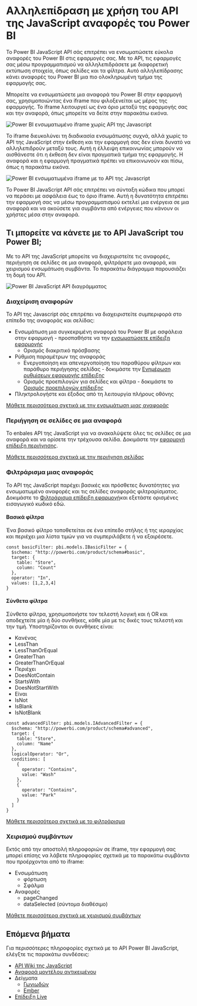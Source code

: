 <properties
   pageTitle="Αλληλεπιδράστε με αναφορές με χρήση του API της JavaScript | Microsoft Azure"
   description="Power BI ενσωματωμένο, να αλληλεπιδράσετε με αναφορές με χρήση του API της JavaScript"
   services="power-bi-embedded"
   documentationCenter=""
   authors="guyinacube"
   manager="erikre"
   editor=""
   tags=""/>
<tags
   ms.service="power-bi-embedded"
   ms.devlang="NA"
   ms.topic="hero-article"
   ms.tgt_pltfrm="NA"
   ms.workload="powerbi"
   ms.date="10/04/2016"
   ms.author="asaxton"/>

# <a name="interact-with-power-bi-reports-using-the-javascript-api"></a>Αλληλεπίδραση με χρήση του API της JavaScript αναφορές του Power BI

Το Power BI JavaScript API σάς επιτρέπει να ενσωματώσετε εύκολα αναφορές του Power BI στις εφαρμογές σας. Με το API, τις εφαρμογές σας μέσω προγραμματισμού να αλληλεπιδράσετε με διαφορετική εκτύπωση στοιχεία, όπως σελίδες και τα φίλτρα. Αυτό αλληλεπίδρασης κάνει αναφορές του Power BI μια πιο ολοκληρωμένη τμήμα της εφαρμογής σας.

Μπορείτε να ενσωματώσετε μια αναφορά του Power BI στην εφαρμογή σας, χρησιμοποιώντας ένα iframe που φιλοξενείται ως μέρος της εφαρμογής. Το iframe λειτουργεί ως ένα όριο μεταξύ της εφαρμογής σας και την αναφορά, όπως μπορείτε να δείτε στην παρακάτω εικόνα. 

![Power BI ενσωματωμένο iframe χωρίς API της Javascript](media\powerbi-embedded-interact-with-reports\powerbi-embedded-interact-report-1.png)

Το iframe διευκολύνει τη διαδικασία ενσωμάτωσης συχνά, αλλά χωρίς το API της JavaScript στην έκθεση και την εφαρμογή σας δεν είναι δυνατό να αλληλεπιδρούν μεταξύ τους. Αυτή η έλλειψη επικοινωνίας μπορούν να αισθάνεστε ότι η έκθεση δεν είναι πραγματικά τμήμα της εφαρμογής. Η αναφορά και η εφαρμογή πραγματικά πρέπει να επικοινωνούν και πίσω, όπως η παρακάτω εικόνα.

![Power BI ενσωματωμένα iframe με το API της Javascript](media\powerbi-embedded-interact-with-reports\powerbi-embedded-interact-report-2.png)

Το Power BI JavaScript API σάς επιτρέπει να σύνταξη κώδικα που μπορεί να περάσει με ασφάλεια έως το όριο iframe. Αυτή η δυνατότητα επιτρέπει την εφαρμογή σας να μέσω προγραμματισμού εκτελεί μια ενέργεια σε μια αναφορά και να ακούσετε για συμβάντα από ενέργειες που κάνουν οι χρήστες μέσα στην αναφορά.

## <a name="what-can-you-do-with-the-power-bi-javascript-api"></a>Τι μπορείτε να κάνετε με το API JavaScript του Power BI;
Με το API της JavaScript μπορείτε να διαχειριστείτε τις αναφορές, περιήγηση σε σελίδες σε μια αναφορά, φιλτράρετε μια αναφορά, και χειρισμού ενσωμάτωση συμβάντα. Το παρακάτω διάγραμμα παρουσιάζει τη δομή του API.

![Power BI JavaScript API διαγράμματος](media\powerbi-embedded-interact-with-reports\powerbi-embedded-interact-report-3.png)


### <a name="manage-reports"></a>Διαχείριση αναφορών
Το API της Javascript σάς επιτρέπει να διαχειριστείτε συμπεριφορά στο επίπεδο της αναφοράς και σελίδας:

- Ενσωμάτωση μια συγκεκριμένη αναφορά του Power BI με ασφάλεια στην εφαρμογή - προσπαθήστε να την [ενσωματώσετε επίδειξη εφαρμογής](http://azure-samples.github.io/powerbi-angular-client/#/scenario1)
  - Ορισμός διακριτικό πρόσβασης
- Ρύθμιση παραμέτρων της αναφοράς
  - Ενεργοποίηση και απενεργοποίηση του παραθύρου φίλτρων και παράθυρο περιήγησης σελίδας - δοκιμάστε την [Ενημέρωση ρυθμίσεων εφαρμογής επίδειξης](http://azure-samples.github.io/powerbi-angular-client/#/scenario6)
  - Ορισμός προεπιλογών για σελίδες και φίλτρα - δοκιμάστε το [Ορισμός προεπιλογών επίδειξης](http://azure-samples.github.io/powerbi-angular-client/#/scenario5)
- Πληκτρολογήστε και έξοδος από τη λειτουργία πλήρους οθόνης

[Μάθετε περισσότερα σχετικά με την ενσωμάτωση μιας αναφοράς](https://github.com/Microsoft/PowerBI-JavaScript/wiki/Embedding-Basics)


### <a name="navigate-to-pages-in-a-report"></a>Περιήγηση σε σελίδες σε μια αναφορά
Το enbales API της JavaScript για να ανακαλύψετε όλες τις σελίδες σε μια αναφορά και να ορίσετε την τρέχουσα σελίδα. Δοκιμάστε την [εφαρμογή επίδειξη περιήγησης](http://azure-samples.github.io/powerbi-angular-client/#/scenario3).

[Μάθετε περισσότερα σχετικά με την περιήγηση σελίδας](https://github.com/Microsoft/PowerBI-JavaScript/wiki/Page-Navigation)

### <a name="filter-a-report"></a>Φιλτράρισμα μιας αναφοράς
Το API της JavaScript παρέχει βασικές και πρόσθετες δυνατότητες για ενσωματωμένο αναφορές και τις σελίδες αναφοράς φιλτραρίσματος. Δοκιμάστε το [Φιλτράρισμα επίδειξη εφαρμογή](http://azure-samples.github.io/powerbi-angular-client/#/scenario4)και εξετάστε ορισμένες εισαγωγικό κωδικό εδώ.  


#### <a name="basic-filters"></a>Βασικά φίλτρα
Ένα βασικό φίλτρο τοποθετείται σε ένα επίπεδο στήλης ή της ιεραρχίας και περιέχει μια λίστα τιμών για να συμπεριλάβετε ή να εξαιρέσετε.

```
const basicFilter: pbi.models.IBasicFilter = {
  $schema: "http://powerbi.com/product/schema#basic",
  target: {
    table: "Store",
    column: "Count"
  },
  operator: "In",
  values: [1,2,3,4]
}
```


#### <a name="advanced-filters"></a>Σύνθετα φίλτρα
Σύνθετα φίλτρα, χρησιμοποιήστε τον τελεστή λογική και ή OR και αποδεχτείτε μία ή δύο συνθήκες, κάθε μία με τις δικές τους τελεστή και την τιμή. Υποστηρίζονται οι συνθήκες είναι:

- Κανένας
- LessThan
- LessThanOrEqual
- GreaterThan
- GreaterThanOrEqual
- Περιέχει
- DoesNotContain
- StartsWith
- DoesNotStartWith
- Είναι
- IsNot
- IsBlank
- IsNotBlank

```
const advancedFilter: pbi.models.IAdvancedFilter = {
  $schema: "http://powerbi.com/product/schema#advanced",
  target: {
    table: "Store",
    column: "Name"
  },
  logicalOperator: "Or",
  conditions: [
    {
      operator: "Contains",
      value: "Wash"
    },
    {
      operator: "Contains",
      value: "Park"
    }
  ]
}
```
[Μάθετε περισσότερα σχετικά με το φιλτράρισμα](https://github.com/Microsoft/PowerBI-JavaScript/wiki/Filters)


### <a name="handling-events"></a>Χειρισμού συμβάντων
Εκτός από την αποστολή πληροφοριών σε iframe, την εφαρμογή σας μπορεί επίσης να λάβετε πληροφορίες σχετικά με τα παρακάτω συμβάντα που προέρχονται από το iframe:

- Ενσωμάτωση
  - φόρτωση
  - Σφάλμα
- Αναφορές
  - pageChanged
  - dataSelected (σύντομα διαθέσιμο)

[Μάθετε περισσότερα σχετικά με χειρισμού συμβάντων](https://github.com/Microsoft/PowerBI-JavaScript/wiki/Handling-Events)


## <a name="next-steps"></a>Επόμενα βήματα
Για περισσότερες πληροφορίες σχετικά με το API Power BI JavaScript, ελέγξτε τις παρακάτω συνδέσεις:

- [API Wiki της JavaScript](https://github.com/Microsoft/PowerBI-JavaScript/wiki)
- [Αναφορά μοντέλου αντικειμένου](https://microsoft.github.io/powerbi-models/modules/_models_.html)
- Δείγματα
  - [Γωνιωδών](http://azure-samples.github.io/powerbi-angular-client)
  - [Ember](https://github.com/Microsoft/powerbi-ember)
- [Επίδειξη Live](https://microsoft.github.io/PowerBI-JavaScript/demo/)
